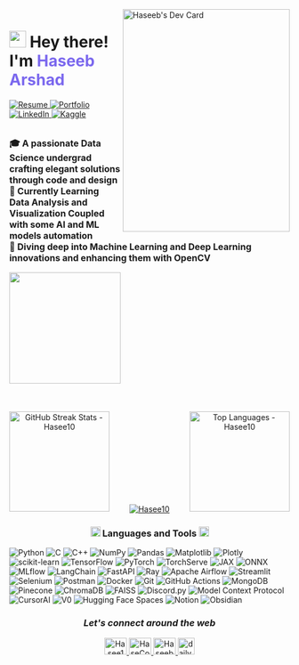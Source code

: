 <div align="left">
  <a href="https://app.daily.dev/haseebarshad46" target="_blank">
    <img
      width="300"
      height="400"
      align="right"
      src="https://raw.githubusercontent.com/Hasee10/haseebarshad46/main/devcard.png"
      alt="Haseeb's Dev Card"
    />
  </a>
</div>


<div align="left">
  <h1>
    <img src="https://media.giphy.com/media/hvRJCLFzcasrR4ia7z/giphy.gif" width="30px"/>
    Hey there! I'm <span style="color: #7B68EE">Haseeb Arshad</span>
  </h1>
</div>

<div align="left">
  <a href="https://drive.google.com/file/d/1vZg0-EZrusYFINjmnpvl5FDU3Aw3JYkD/view">
    <img src="https://img.shields.io/badge/Resume-000000?style=for-the-badge&logo=readthedocs&logoColor=white" alt="Resume"/>
  </a>
  <a href="https://mlengineer.vercel.app/">
    <img src="https://img.shields.io/badge/Portfolio-000000?style=for-the-badge&logo=vercel&logoColor=white" alt="Portfolio"/>
  </a>
  <a href="https://www.linkedin.com/in/haseeb-arshad-09881b347">
    <img src="https://img.shields.io/badge/LinkedIn-000000?style=for-the-badge&logo=linkedin&logoColor=0A66C2" alt="LinkedIn"/>
  </a>
  <a href="https://www.kaggle.com/haseebarshaddddd">
    <img src="https://img.shields.io/badge/Kaggle-000000?style=for-the-badge&logo=kaggle&logoColor=20BEFF" alt="Kaggle"/>
  </a>
</div>

<br>

<div align="left">
  <p align="left" style="font-size: 16px;">
    <strong>🎓 A passionate Data Science undergrad crafting elegant solutions through code and design</strong><br>
    <strong>🤖 Currently Learning Data Analysis and Visualization Coupled with some AI and ML models automation</strong><br>
    <strong>🤖 Diving deep into Machine Learning and Deep Learning innovations and enhancing them with OpenCV</strong><br>
  </p>
</div>

<a>
  <img height="200em" src="https://github-readme-stats.vercel.app/api?username=Hasee10&show_icons=true&theme=dark"/>
</a>

<div align="center" style="margin-top: 50px;">
  <p align="center">
    <img align="left" height="180em" src="https://github-readme-streak-stats.herokuapp.com/?user=Hasee10&theme=dark" alt="GitHub Streak Stats - Hasee10" />
    <img align="right" height="180em" src="https://github-readme-stats.vercel.app/api/top-langs/?username=Hasee10&layout=compact&theme=dark&langs_count=8" alt="Top Languages - Hasee10" />
  </p>
</div>

<br>
<br>
<br>
<br>
<br>
<br>
<br>
<br>
<br>

<p align="center">
  <a href="https://github.com/ryo-ma/github-profile-trophy">
    <img src="https://github-profile-trophy.vercel.app/?username=haseebasif7&theme=darkhub&row=1" alt="Hasee10"/>
  </a>
</p>

<h3 align="center"> <img src = "https://media2.giphy.com/media/QssGEmpkyEOhBCb7e1/giphy.gif?cid=ecf05e47a0n3gi1bfqntqmob8g9aid1oyj2wr3ds3mg700bl&rid=giphy.gif" width = 18px> Languages and Tools <img src = "https://media2.giphy.com/media/QssGEmpkyEOhBCb7e1/giphy.gif?cid=ecf05e47a0n3gi1bfqntqmob8g9aid1oyj2wr3ds3mg700bl&rid=giphy.gif" width = 18px> </h3>


![Python](https://img.shields.io/badge/python-3670A0?style=flat&logo=python&logoColor=ffdd54)
![C](https://img.shields.io/badge/c-%2300599C.svg?style=flat&logo=c&logoColor=white)
![C++](https://img.shields.io/badge/c++-%2300599C.svg?style=flat&logo=c%2B%2B&logoColor=white)
![NumPy](https://img.shields.io/badge/numpy-%23013243.svg?style=flat&logo=numpy&logoColor=white)
![Pandas](https://img.shields.io/badge/pandas-%23150458.svg?style=flat&logo=pandas&logoColor=white)
![Matplotlib](https://img.shields.io/badge/Matplotlib-%23ffffff.svg?style=flat&logo=Matplotlib&logoColor=black)
![Plotly](https://img.shields.io/badge/Plotly-%233F4F75.svg?style=flat&logo=plotly&logoColor=white)
![scikit-learn](https://img.shields.io/badge/scikit--learn-%23F7931E.svg?style=flat&logo=scikit-learn&logoColor=white)
![TensorFlow](https://img.shields.io/badge/TensorFlow-%23FF6F00.svg?style=flat&logo=TensorFlow&logoColor=white)
![PyTorch](https://img.shields.io/badge/PyTorch-%23EE4C2C.svg?style=flat&logo=pytorch&logoColor=white)
![TorchServe](https://img.shields.io/badge/TorchServe-%23EE4C2C.svg?style=flat&logo=pytorch&logoColor=white)
![JAX](https://img.shields.io/badge/JAX-%23000000.svg?style=flat&logo=google&logoColor=white)
![ONNX](https://img.shields.io/badge/ONNX-%230087C6.svg?style=flat&logo=onnx&logoColor=white)
![MLflow](https://img.shields.io/badge/MLflow-%23000000.svg?style=flat&logo=mlflow&logoColor=white)
![LangChain](https://img.shields.io/badge/LangChain-%23121011.svg?style=flat&logo=LangChain&logoColor=white)
![FastAPI](https://img.shields.io/badge/FastAPI-%2300C7B7.svg?style=flat&logo=fastapi&logoColor=white)
![Ray](https://img.shields.io/badge/Ray-%23000000.svg?style=flat&logo=ray&logoColor=white)
![Apache Airflow](https://img.shields.io/badge/Apache%20Airflow-%23017CEE.svg?style=flat&logo=apache-airflow&logoColor=white)
![Streamlit](https://img.shields.io/badge/Streamlit-%23FF4B4B.svg?style=flat&logo=streamlit&logoColor=white)
![Selenium](https://img.shields.io/badge/selenium-%234ea94b.svg?style=flat&logo=selenium&logoColor=white)
![Postman](https://img.shields.io/badge/Postman-%23FF6C37.svg?style=flat&logo=postman&logoColor=white)
![Docker](https://img.shields.io/badge/docker-%230db7ed.svg?style=flat&logo=docker&logoColor=white)
![Git](https://img.shields.io/badge/git-%23F05032.svg?style=flat&logo=git&logoColor=white)
![GitHub Actions](https://img.shields.io/badge/GitHub%20Actions-%232671E5.svg?style=flat&logo=githubactions&logoColor=white)
![MongoDB](https://img.shields.io/badge/MongoDB-%234ea94b.svg?style=flat&logo=mongodb&logoColor=white)
![Pinecone](https://img.shields.io/badge/pinecone-%2300BFA6.svg?style=flat&logo=pinecone&logoColor=white)
![ChromaDB](https://img.shields.io/badge/ChromaDB-%23000000.svg?style=flat&logo=buffer&logoColor=white)
![FAISS](https://img.shields.io/badge/FAISS-%23000000.svg?style=flat&logo=search&logoColor=white)
![Discord.py](https://img.shields.io/badge/discord.py-%237289DA.svg?style=flat&logo=discord&logoColor=white)
![Model Context Protocol](https://img.shields.io/badge/MCP-%23121011.svg?style=flat&logo=protocols&logoColor=white)
![CursorAI](https://img.shields.io/badge/CursorAI-%23000000.svg?style=flat&logo=cursor&logoColor=white)
![V0](https://img.shields.io/badge/V0-%23000000.svg?style=flat&logo=vercel&logoColor=white)
![Hugging Face Spaces](https://img.shields.io/badge/HuggingFace%20Spaces-%23FFD21F.svg?style=flat&logo=huggingface&logoColor=black)
![Notion](https://img.shields.io/badge/Notion-%23000000.svg?style=flat&logo=notion&logoColor=white)
![Obsidian](https://img.shields.io/badge/Obsidian-%236E6EED.svg?style=flat&logo=obsidian&logoColor=white)


</p>
<h3 align="center"><em>Let's connect around the web</em></h3>
<p align="center">
  <a href="https://www.kaggle.com/haseebarshaddddd" target="_blank">
    <img src="https://raw.githubusercontent.com/rahuldkjain/github-profile-readme-generator/master/src/images/icons/Social/kaggle.svg" alt="Hasee10" height="30" width="40" />
  </a>
  <a href="https://discord.com/users/HaseCorp" target="_blank">
    <img src="https://raw.githubusercontent.com/rahuldkjain/github-profile-readme-generator/master/src/images/icons/Social/discord.svg" alt="HaseCorp" height="30" width="40" />
  </a>
  <a href="https://www.linkedin.com/in/haseeb-arshad-09881b347/" target="_blank">
    <img src="https://raw.githubusercontent.com/rahuldkjain/github-profile-readme-generator/master/src/images/icons/Social/linked-in-alt.svg" alt="Haseeb Arshad" height="30" width="40" />
  </a>
  <a href="https://app.daily.dev/haseebarshad46" target="_blank">
    <img src="https://img.shields.io/badge/Daily.dev-0A0A0A?style=flat&logo=daily.dev&logoColor=white" alt="daily.dev" height="30" />
  </a>
</p>  
